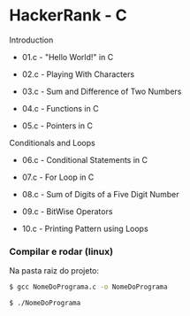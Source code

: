 # HackerRank - C

Introduction

- 01.c - "Hello World!" in C

- 02.c - Playing With Characters

- 03.c - Sum and Difference of Two Numbers

- 04.c - Functions in C

- 05.c - Pointers in C

Conditionals and Loops

- 06.c - Conditional Statements in C

- 07.c - For Loop in C

- 08.c - Sum of Digits of a Five Digit Number

- 09.c - BitWise Operators

- 10.c - Printing Pattern using Loops

### Compilar e rodar (linux)

Na pasta raiz do projeto:

```bash
$ gcc NomeDoPrograma.c -o NomeDoPrograma

$ ./NomeDoPrograma
```